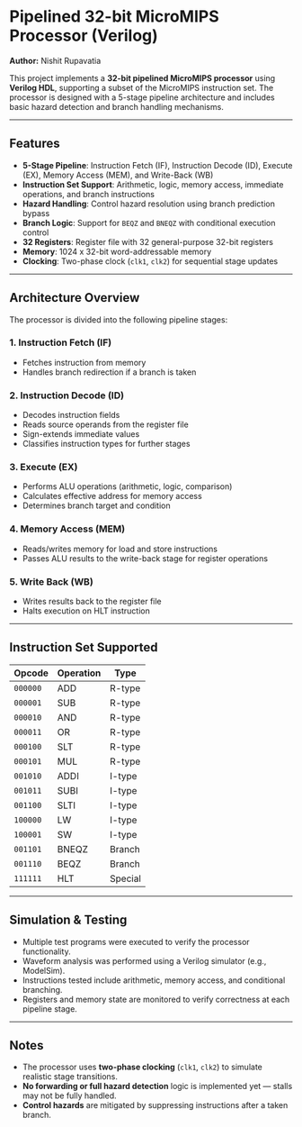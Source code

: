 # Pipelined 32-bit MicroMIPS Processor (Verilog)

**Author:** Nishit Rupavatia

This project implements a **32-bit pipelined MicroMIPS processor** using **Verilog HDL**, supporting a subset of the MicroMIPS instruction set. The processor is designed with a 5-stage pipeline architecture and includes basic hazard detection and branch handling mechanisms.

---

##  Features

- **5-Stage Pipeline**: Instruction Fetch (IF), Instruction Decode (ID), Execute (EX), Memory Access (MEM), and Write-Back (WB)
- **Instruction Set Support**: Arithmetic, logic, memory access, immediate operations, and branch instructions
- **Hazard Handling**: Control hazard resolution using branch prediction bypass
- **Branch Logic**: Support for `BEQZ` and `BNEQZ` with conditional execution control
- **32 Registers**: Register file with 32 general-purpose 32-bit registers
- **Memory**: 1024 x 32-bit word-addressable memory
- **Clocking**: Two-phase clock (`clk1`, `clk2`) for sequential stage updates

---

##  Architecture Overview

The processor is divided into the following pipeline stages:

### 1. Instruction Fetch (IF)
- Fetches instruction from memory
- Handles branch redirection if a branch is taken

### 2. Instruction Decode (ID)
- Decodes instruction fields
- Reads source operands from the register file
- Sign-extends immediate values
- Classifies instruction types for further stages

### 3. Execute (EX)
- Performs ALU operations (arithmetic, logic, comparison)
- Calculates effective address for memory access
- Determines branch target and condition

### 4. Memory Access (MEM)
- Reads/writes memory for load and store instructions
- Passes ALU results to the write-back stage for register operations

### 5. Write Back (WB)
- Writes results back to the register file
- Halts execution on HLT instruction

---

##  Instruction Set Supported

| Opcode     | Operation       | Type     |
|------------|------------------|----------|
| `000000`   | ADD              | R-type   |
| `000001`   | SUB              | R-type   |
| `000010`   | AND              | R-type   |
| `000011`   | OR               | R-type   |
| `000100`   | SLT              | R-type   |
| `000101`   | MUL              | R-type   |
| `001010`   | ADDI             | I-type   |
| `001011`   | SUBI             | I-type   |
| `001100`   | SLTI             | I-type   |
| `100000`   | LW               | I-type   |
| `100001`   | SW               | I-type   |
| `001101`   | BNEQZ            | Branch   |
| `001110`   | BEQZ             | Branch   |
| `111111`   | HLT              | Special  |

---

## Simulation & Testing

- Multiple test programs were executed to verify the processor functionality.
- Waveform analysis was performed using a Verilog simulator (e.g., ModelSim).
- Instructions tested include arithmetic, memory access, and conditional branching.
- Registers and memory state are monitored to verify correctness at each pipeline stage.

---

##  Notes

- The processor uses **two-phase clocking** (`clk1`, `clk2`) to simulate realistic stage transitions.
- **No forwarding or full hazard detection** logic is implemented yet — stalls may not be fully handled.
- **Control hazards** are mitigated by suppressing instructions after a taken branch.


